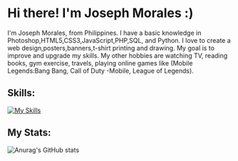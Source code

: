# Hi there! I'm Joseph Morales :)

I'm Joseph Morales, from Philippines. I have a basic knowledge in Photoshop,HTML5,CSS3,JavaScript,PHP,SQL, and Python. 
I love to create a web design,posters,banners,t-shirt printing and drawing. My goal is to improve and upgrade my skills.
My other hobbies are watching TV, reading books, gym exercise, travels, playing online games like (Mobile Legends:Bang Bang, Call of Duty -Mobile, League of Legends).

## Skills:
[![My Skills](https://skillicons.dev/icons?i=js,html,css,php,py,ps,vscode,mysql&perline=4)](https://skillicons.dev)

## My Stats:
![Anurag's GitHub stats](https://github-readme-stats.vercel.app/api?username=JosephMorales28&theme=cobalt&show_icons=true)
